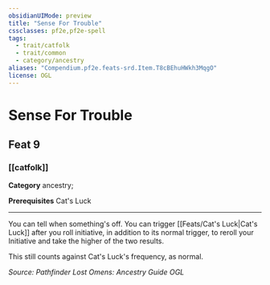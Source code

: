 ```yaml
---
obsidianUIMode: preview
title: "Sense For Trouble"
cssclasses: pf2e,pf2e-spell
tags:
  - trait/catfolk
  - trait/common
  - category/ancestry
aliases: "Compendium.pf2e.feats-srd.Item.T8cBEhuHWkh3MqgO"
license: OGL
---
```

# Sense For Trouble
## Feat 9
### [[catfolk]]

**Category** ancestry; 



**Prerequisites** Cat's Luck
* * *
You can tell when something's off. You can trigger [[Feats/Cat's Luck|Cat's Luck]] after you roll initiative, in addition to its normal trigger, to reroll your Initiative and take the higher of the two results.

This still counts against Cat's Luck's frequency, as normal.

*Source: Pathfinder Lost Omens: Ancestry Guide*
*OGL*